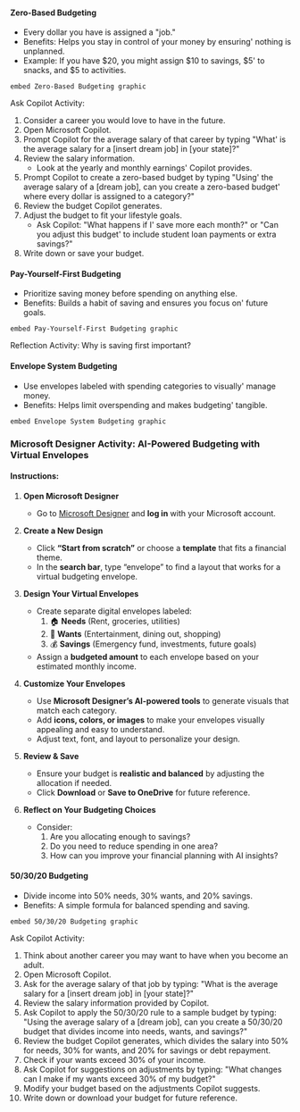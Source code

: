 #### Zero-Based Budgeting
- Every dollar you have is assigned a "job."
- Benefits: Helps you stay in control of your money by ensuring' nothing is unplanned.
- Example: If you have $20, you might assign $10 to savings, $5' to snacks, and $5 to activities.

`embed Zero-Based Budgeting graphic`

Ask Copilot Activity: 

1. Consider a career you would love to have in the future.
1. Open Microsoft Copilot.
1. Prompt Copilot for the average salary of that career by typing "What' is the average salary for a [insert dream job] in [your state]?"
1. Review the salary information.
   - Look at the yearly and monthly earnings'  Copilot provides.
1. Prompt Copilot to create a zero-based budget by typing "Using' the average salary of a [dream job], can you create a zero-based budget' where every dollar is assigned to a category?"
1. Review the budget Copilot generates.
1. Adjust the budget to fit your lifestyle goals.
   - Ask Copilot: "What happens if I'  save more each month?" or "Can you adjust this budget'  to include student loan payments or extra savings?"
1. Write down or save your budget.

#### Pay-Yourself-First Budgeting

- Prioritize saving money before spending on anything else.
- Benefits: Builds a habit of saving and ensures you focus on' future goals.

`embed Pay-Yourself-First Budgeting graphic`

Reflection Activity: Why is saving first important?

#### Envelope System Budgeting

- Use envelopes labeled with spending categories to visually' manage money.
- Benefits: Helps limit overspending and makes budgeting' tangible.

`embed Envelope System Budgeting graphic`


### Microsoft Designer Activity: AI-Powered Budgeting with Virtual Envelopes

#### Instructions:

1. **Open Microsoft Designer**

   - Go to [Microsoft Designer](https://designer.microsoft.com/) and **log in** with your Microsoft account.

1. **Create a New Design**

   - Click **“Start from scratch”** or choose a **template** that fits a financial theme.
   - In the **search bar**, type “envelope” to find a layout that works for a virtual budgeting envelope.

1. **Design Your Virtual Envelopes**

   - Create separate digital envelopes labeled:
     1. 🏠 **Needs** (Rent, groceries, utilities)
     1. 🎉 **Wants** (Entertainment, dining out, shopping)
     1. 💰 **Savings** (Emergency fund, investments, future goals)
   - Assign a **budgeted amount** to each envelope based on your estimated monthly income.

1. **Customize Your Envelopes**

   - Use **Microsoft Designer’s AI-powered tools** to generate visuals that match each category.
   - Add **icons, colors, or images** to make your envelopes visually appealing and easy to understand.
   - Adjust text, font, and layout to personalize your design.

1. **Review & Save**

   - Ensure your budget is **realistic and balanced** by adjusting the allocation if needed.
   - Click **Download** or **Save to OneDrive** for future reference.

1. **Reflect on Your Budgeting Choices**

   - Consider:
     1. Are you allocating enough to savings?
     1. Do you need to reduce spending in one area?
     1. How can you improve your financial planning with AI insights?

#### 50/30/20 Budgeting

- Divide income into 50% needs, 30% wants, and 20% savings.
- Benefits: A simple formula for balanced spending and saving.

`embed 50/30/20 Budgeting graphic`

Ask Copilot Activity:

1. Think about another career you may want to have when you become an adult.
1. Open Microsoft Copilot.
1. Ask for the average salary of that job by typing: "What is the average salary for a [insert dream job] in [your state]?"
1. Review the salary information provided by Copilot.
1. Ask Copilot to apply the 50/30/20 rule to a sample budget by typing: "Using the average salary of a [dream job], can you create a 50/30/20 budget that divides income into needs, wants, and savings?"
1. Review the budget Copilot generates, which divides the salary into 50% for needs, 30% for wants, and 20% for savings or debt repayment.
1. Check if your wants exceed 30% of your income.
1. Ask Copilot for suggestions on adjustments by typing: "What changes can I make if my wants exceed 30% of my budget?"
1. Modify your budget based on the adjustments Copilot suggests.
1. Write down or download your budget for future reference.